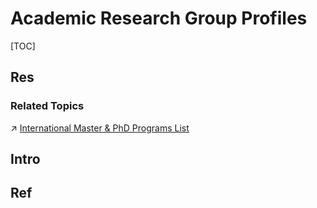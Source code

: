 # Academic Research Group Profiles

[TOC]



## Res
### Related Topics
↗ [International Master & PhD Programs List](../../🗺%20CS%20Overview/CS%20International%20Universities%20&%20Degrees/International%20Master%20&%20PhD%20Programs%20List.md)



## Intro


## Ref


